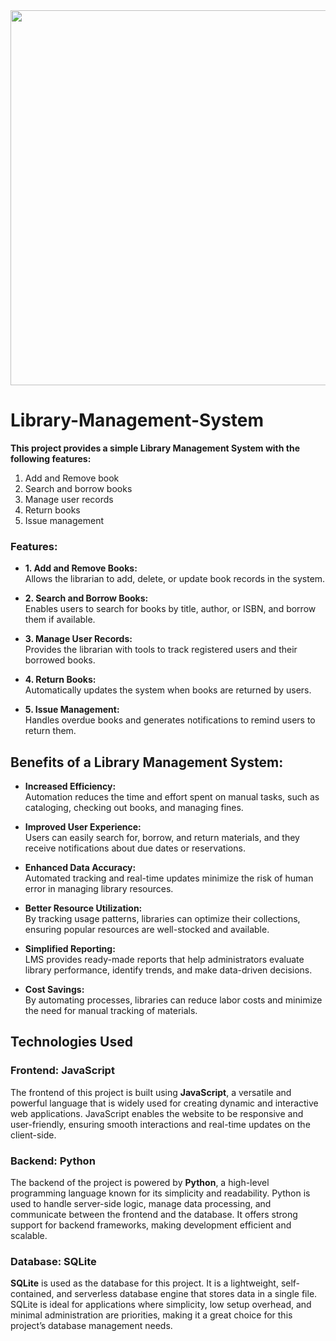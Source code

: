 <img src="https://images.pexels.com/photos/1907785/pexels-photo-1907785.jpeg?auto=compress&cs=tinysrgb&w=800" width="1200" height="600" />


# Library-Management-System

**This project provides a simple Library Management System with the following features:**

1. Add and Remove book
2. Search and borrow books
3. Manage user records
4. Return books
5. Issue management

### Features:

- **1. Add and Remove Books:**  
  Allows the librarian to add, delete, or update book records in the system.
  
- **2. Search and Borrow Books:**  
  Enables users to search for books by title, author, or ISBN, and borrow them if available.
  
- **3. Manage User Records:**  
  Provides the librarian with tools to track registered users and their borrowed books.
  
- **4. Return Books:**  
  Automatically updates the system when books are returned by users.
  
- **5. Issue Management:**  
  Handles overdue books and generates notifications to remind users to return them.


## Benefits of a Library Management System:

- **Increased Efficiency:**  
  Automation reduces the time and effort spent on manual tasks, such as cataloging, checking out books, and managing fines.

- **Improved User Experience:**  
  Users can easily search for, borrow, and return materials, and they receive notifications about due dates or reservations.

- **Enhanced Data Accuracy:**  
  Automated tracking and real-time updates minimize the risk of human error in managing library resources.

- **Better Resource Utilization:**  
  By tracking usage patterns, libraries can optimize their collections, ensuring popular resources are well-stocked and available.

- **Simplified Reporting:**  
  LMS provides ready-made reports that help administrators evaluate library performance, identify trends, and make data-driven decisions.

- **Cost Savings:**  
  By automating processes, libraries can reduce labor costs and minimize the need for manual tracking of materials.

## Technologies Used

### Frontend: JavaScript
The frontend of this project is built using **JavaScript**, a versatile and powerful language that is widely used for creating dynamic and interactive web applications. JavaScript enables the website to be responsive and user-friendly, ensuring smooth interactions and real-time updates on the client-side.

### Backend: Python
The backend of the project is powered by **Python**, a high-level programming language known for its simplicity and readability. Python is used to handle server-side logic, manage data processing, and communicate between the frontend and the database. It offers strong support for backend frameworks, making development efficient and scalable.

### Database: SQLite
**SQLite** is used as the database for this project. It is a lightweight, self-contained, and serverless database engine that stores data in a single file. SQLite is ideal for applications where simplicity, low setup overhead, and minimal administration are priorities, making it a great choice for this project’s database management needs.
